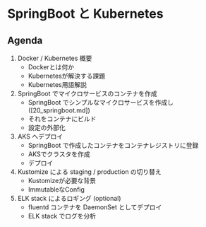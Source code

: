 # SpringBoot と Kubernetes

## Agenda
1. Docker / Kubernetes 概要
    - Dockerとは何か
    - Kubernetesが解決する課題
    - Kubernetes用語解説
1. SpringBoot でマイクロサービスのコンテナを作成
    - SpringBoot でシンプルなマイクロサービスを作成し ([20_springboot.md])
    - それをコンテナにビルド
    - 設定の外部化
1. AKS へデプロイ
    - SpringBoot で作成したコンテナをコンテナレジストリに登録
    - AKSでクラスタを作成
    - デプロイ
1. Kustomize による staging / production の切り替え
    - Kustomizeが必要な背景
    - ImmutableなConfig
1. ELK stack によるロギング (optional)
    - fluentd コンテナを DaemonSet としてデプロイ
    - ELK stack でログを分析
